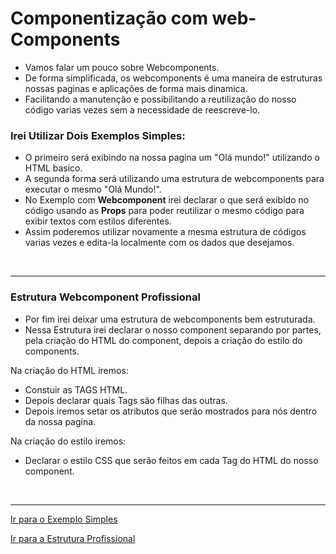 <h1>Componentização com web-Components</h1>

- Vamos falar um pouco sobre Webcomponents.
- De forma simplificada, os webcomponents é uma maneira de estruturas nossas paginas e aplicações de forma mais dinamica.
- Facilitando a manutenção e possibilitando a reutilização do nosso código varias vezes sem a necessidade de reescreve-lo.

<h3>Irei Utilizar Dois Exemplos Simples:</h3>
  
  - O primeiro será exibindo na nossa pagina um "Olá mundo!" utilizando o HTML basico.
  - A segunda forma será utilizando uma estrutura de webcomponents para executar o mesmo "Olá Mundo!".
  - No Exemplo com **Webcomponent** irei declarar o que será exibido no código usando as **Props** para poder reutilizar o mesmo código para exibir textos com estilos diferentes.
  - Assim poderemos utilizar novamente a mesma estrutura de códigos varias vezes e edita-la localmente com os dados que desejamos.
  
<br>

___
<h3>Estrutura Webcomponent Profissional</h3>
  
  - Por fim irei deixar uma estrutura de webcomponents bem estruturada.
  - Nessa Estrutura irei declarar o nosso component separando por partes, pela criação do HTML do component, depois a criação do estilo do components.

  Na criação do HTML iremos:
  - Constuir as TAGS HTML.   
  - Depois declarar quais Tags são filhas das outras.
  - Depois iremos setar os atributos que serão mostrados para nós 
    dentro da nossa pagina.

  Na criação do estilo iremos:
  - Declarar o estilo CSS que serão feitos em cada Tag do HTML do nosso component.

<br>

___
[Ir para o Exemplo Simples]()

[Ir para a Estrutura Profissional]()